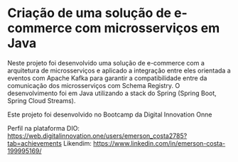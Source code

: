 # Criação de uma solução de e-commerce com microsserviços em Java

Neste projeto foi desenvolvido uma solução de e-commerce com a arquitetura de microsserviços e aplicado
a integração entre eles orientada a eventos com Apache Kafka para garantir a compatibilidade entre da comunicação 
dos microsserviços com Schema Registry. O desenvolvimento foi em Java utilizando a stack do 
Spring (Spring Boot, Spring Cloud Streams).

Este projeto foi desenvolvido no Bootcamp da Digital Innovation Onne

Perfil na plataforma DIO: https://web.digitalinnovation.one/users/emerson_costa2785?tab=achievements
Likendim: https://www.linkedin.com/in/emerson-costa-199995169/

